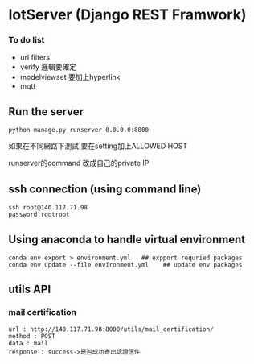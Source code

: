 # IotServer (Django REST Framwork)

### To do list
- url filters
- verify 邏輯要確定
- modelviewset 要加上hyperlink
- mqtt 

## Run the server 
```
python manage.py runserver 0.0.0.0:8000
```
如果在不同網路下測試 要在setting加上ALLOWED HOST

runserver的command 改成自己的private IP

## ssh connection (using command line)
```
ssh root@140.117.71.98
password:rootroot
```

## Using anaconda to handle virtual environment
```
conda env export > environment.yml   ## expport requried packages
conda env update --file environment.yml    ## update env packages
```

## utils API
### mail certification
```
url : http://140.117.71.98:8000/utils/mail_certification/
method : POST
data : mail
response : success->是否成功寄出認證信件
```

